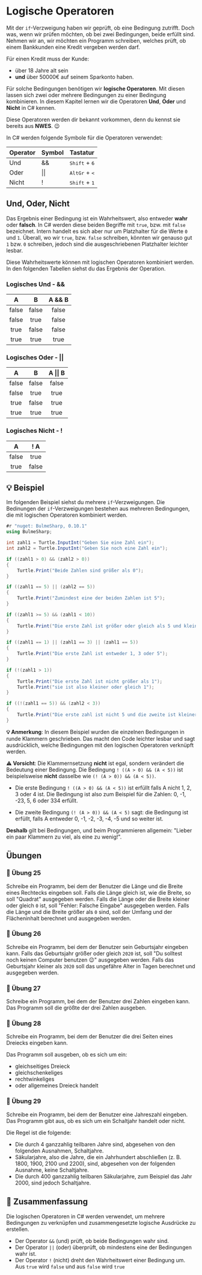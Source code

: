 # Logische Operatoren

Mit der `if`-Verzweigung haben wir geprüft, ob eine Bedingung zutrifft.
Doch was, wenn wir prüfen möchten, ob bei zwei Bedingungen, beide erfüllt sind.
Nehmen wir an, wir möchten ein Programm schreiben, welches prüft,
ob einem Bankkunden eine Kredit vergeben werden darf.

Für einen Kredit muss der Kunde:
* über 18 Jahre alt sein
* **und** über 50000€ auf seinem Sparkonto haben.

Für solche Bedingungen benötigen wir **logische Operatoren**.
Mit diesen lassen sich zwei oder mehrere
Bedingungen zu einer Bedingung kombinieren.
In diesem Kapitel lernen wir die Operatoren **Und**, **Oder** und **Nicht** in C# kennen.

Diese Operatoren werden dir bekannt vorkommen,
denn du kennst sie bereits aus **NWES**. 😉

In C# werden folgende Symbole für die Operatoren verwendet:

| Operator | Symbol | Tastatur |
| -------- | ------- | ------- |
| Und | && | <kbd>Shift</kbd> + <kbd>6</kbd>  |
| Oder | &#124;&#124; |  <kbd>AltGr</kbd>  + <kbd>&lt;</kbd>  | 
| Nicht | ! | <kbd>Shift</kbd> + <kbd>1</kbd>  |


## Und, Oder, Nicht

Das Ergebnis einer Bedingung ist ein Wahrheitswert, also entweder **wahr** oder **falsch**.
In C# werden diese beiden Begriffe mit `true`, bzw. mit `false` bezeichnet.
Intern handelt es sich aber nur um Platzhalter für die Werte `0` und `1`.
Überall, wo wir `true`, bzw. `false` schreiben, könnten wir genauso gut `1`
bzw. `0` schreiben, jedoch sind die ausgeschriebenen Platzhalter leichter lesbar.

Diese Wahrheitswerte können mit logischen Operatoren
kombiniert werden. In den folgenden Tabellen siehst du das 
Ergebnis der Operation.

### Logisches Und - &&

| A        | B | A && B |
| :------: | :------: | :------: |
| false    |   false   | false |
| false    |   true   | false |
| true     |  false   | false |
| true     |  true   | true |

### Logisches Oder - ||

| A        | B | A &#124;&#124; B |
| :------: | :------: | :------: |
| false    |   false   | false |
| false    |   true   | true |
| true     |  false   | true |
| true     |  true   | true |

### Logisches Nicht - !

| A        | ! A |
| :------: | :------: | 
| false    |   true   |
| true    |   false   | 


## 💡 Beispiel

Im folgenden Beispiel siehst du mehrere `if`-Verzweigungen.
Die Bedinungen der `if`-Verzweigungen bestehen aus mehreren
Bedingungen, die mit logischen Operatoren kombiniert werden.


```cs
#r "nuget: BulmeSharp, 0.10.1"
using BulmeSharp;

int zahl1 = Turtle.InputInt("Geben Sie eine Zahl ein");
int zahl2 = Turtle.InputInt("Geben Sie noch eine Zahl ein");

if ((zahl1 > 0) && (zahl2 > 0))
{
    Turtle.Print("Beide Zahlen sind größer als 0");
}

if ((zahl1 == 5) || (zahl2 == 5))
{
    Turtle.Print("Zumindest eine der beiden Zahlen ist 5");
}

if ((zahl1 >= 5) && (zahl1 < 10))
{
    Turtle.Print("Die erste Zahl ist größer oder gleich als 5 und kleiner als 10");
}

if ((zahl1 == 1) || (zahl1 == 3) || (zahl1 == 5))
{
    Turtle.Print("Die erste Zahl ist entweder 1, 3 oder 5");
}

if (!(zahl1 > 1))
{
    Turtle.Print("Die erste Zahl ist nicht größer als 1");
    Turtle.Print("sie ist also kleiner oder gleich 1");
}

if ((!(zahl1 == 5)) && (zahl2 < 3))
{
    Turtle.Print("Die erste zahl ist nicht 5 und die zweite ist kleiner als 3");
}

```

**💡 Anmerkung**:
In diesem Beispiel wurden die einzelnen Bedingungen in runde
Klammern geschrieben. Das macht den Code leichter lesbar
und sagt ausdrücklich, welche Bedingungen mit den logischen Operatoren
verknüpft werden.

**⚠️ Vorsicht**: Die Klammernsetzung **nicht** ist egal,
sondern verändert die Bedeutung einer Bedingung.
Die Bedingung `! ((A > 0) && (A < 5))` ist beispielsweise **nicht** dasselbe wie 
`(! (A > 0)) && (A < 5))`. 

* Die erste Bedingung `! ((A > 0) && (A < 5))` ist erfüllt
falls A nicht 1, 2, 3 oder 4 ist.
Die Bedingung ist also zum Beispiel für die Zahlen: 0, -1, -23, 5, 6 oder 334 erfüllt.

* Die zweite Bedingung `(! (A > 0)) && (A < 5)` sagt:
die Bedingung ist erfüllt, falls A entweder 0, -1, -2, -3, -4, -5 und so weiter ist.

**Deshalb** gilt bei Bedingungen, und beim Programmieren allgemein:
"Lieber ein paar Klammern zu viel, als eine zu wenig!".



## Übungen

### 📝 Übung 25

Schreibe ein Programm, bei dem der Benutzer die Länge und die Breite
eines Rechtecks eingeben soll.
Falls die Länge gleich ist, wie die Breite, so soll "Quadrat" ausgegeben werden.
Falls die Länge oder die Breite kleiner oder gleich `0` ist,
soll "Fehler: Falsche Eingabe" ausgegeben werden.
Falls die Länge und die Breite größer als `0` sind, soll
der Umfang und der Flächeninhalt berechnet und ausgegeben werden.

### 📝 Übung 26

Schreibe ein Programm, bei dem der Benutzer sein Geburtsjahr eingeben kann.
Falls das Geburtsjahr größer oder gleich `2020` ist,
soll "Du solltest noch keinen Computer benutzen 😉" ausgegeben werden.
Falls das Geburtsjahr kleiner als `2020` soll das ungefähre Alter in Tagen
berechnet und ausgegeben werden.

### 📝 Übung 27

Schreibe ein Programm, bei dem der Benutzer drei Zahlen eingeben kann.
Das Programm soll die größte der drei Zahlen ausgeben.

### 📝 Übung 28
Schreibe ein Programm, bei dem der Benutzer die drei Seiten eines Dreiecks eingeben kann.

Das Programm soll ausgeben, ob es sich um ein:

* gleichseitiges Dreieck
* gleichschenkeliges
* rechtwinkeliges
* oder allgemeines Dreieck handelt

### 📝 Übung 29
Schreibe ein Programm, bei dem der Benutzer eine Jahreszahl eingeben.
Das Programm gibt aus, ob es sich um ein Schaltjahr handelt oder nicht.

Die Regel ist die folgende:

* Die durch 4 ganzzahlig teilbaren Jahre sind, abgesehen von den folgenden Ausnahmen, Schaltjahre.
* Säkularjahre, also die Jahre, die ein Jahrhundert abschließen (z. B. 1800, 1900, 2100 und 2200), sind, abgesehen von der folgenden Ausnahme, keine Schaltjahre.
* Die durch 400 ganzzahlig teilbaren Säkularjahre, zum Beispiel das Jahr 2000, sind jedoch Schaltjahre.




## 🧭 Zusammenfassung

Die logischen Operatoren in C# werden verwendet, um mehrere Bedingungen zu verknüpfen
und zusammengesetzte logische Ausdrücke zu erstellen.

* Der Operator `&&` (und) prüft, ob beide Bedingungen wahr sind.
* Der Operator `||` (oder) überprüft, ob mindestens eine der Bedingungen wahr ist.
* Der Operator `!` (nicht) dreht den Wahrheitswert einer Bedingung um. Aus `true` wird `false`
und aus `false` wird `true`










